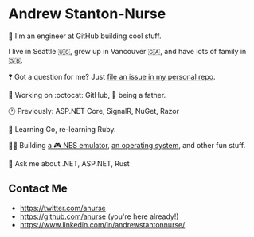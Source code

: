 # Andrew Stanton-Nurse

:wave: I'm an engineer at GitHub building cool stuff.

I live in Seattle :us:, grew up in Vancouver :canada:, and have lots of family in :uk:.

❓ Got a question for me? Just [file an issue in my personal repo](https://github.com/anurse/anurse/issues/new).

🔭 Working on :octocat: GitHub, 👶 being a father.

🕐 Previously: ASP.NET Core, SignalR, NuGet, Razor

🌱 Learning Go, re-learning Ruby.

👷‍♀️ Building [a 🎮 NES emulator](https://github.com/anurse/nest), [an operating system](https://github.com/anurse/arboros), and other fun stuff.

💬 Ask me about .NET, ASP.NET, Rust

## Contact Me

* https://twitter.com/anurse
* https://github.com/anurse (you're here already!)
* https://www.linkedin.com/in/andrewstantonnurse/

